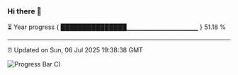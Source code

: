 ### Hi there 👋

⏳ Year progress { ███████████████▁▁▁▁▁▁▁▁▁▁▁▁▁▁▁ } 51.18 %

---

⏰ Updated on Sun, 06 Jul 2025 19:38:38 GMT

![Progress Bar CI](https://github.com/IshwaranRudhara/GIT-ACTION/workflows/Progress%20Bar%20CI/badge.svg)
